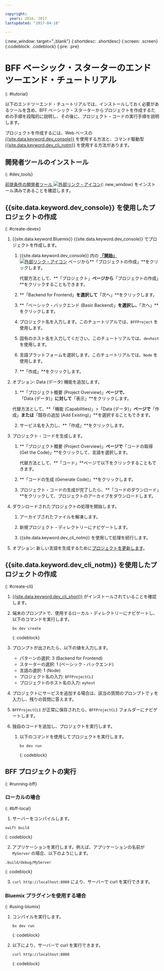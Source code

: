```yaml
---

copyright:
  years: 2016, 2017
lastupdated: "2017-04-18"

---
```

{:new_window: target="_blank"}
{:shortdesc: .shortdesc}
{:screen: .screen}
{:codeblock: .codeblock}
{:pre: .pre}

# BFF ベーシック・スターターのエンドツーエンド・チュートリアル
{: #tutorial}

以下のエンドツーエンド・チュートリアルでは、インストールしておく必要があるツールを含め、BFF ベーシック・スターターからプロジェクトを作成するための手順を段階的に説明し、その後に、プロジェクト・コードの実行手順を説明します。

プロジェクトを作成するには、Web ベースの [{{site.data.keyword.dev_console}}](#create-devex) を使用する方法と、コマンド駆動型 [{{site.data.keyword.dev_cli_notm}}](#create-cli) を使用する方法があります。

## 開発者ツールのインストール
{: #dev_tools}

[前提条件の開発者ツール ![外部リンク・アイコン](../icons/launch-glyph.svg "外部リンク・アイコン")](get_code.html#prereq-dev-tools){: new_window} をインストール済みであることを確認します。


## {{site.data.keyword.dev_console}} を使用したプロジェクトの作成
{: #create-devex}

1. {{site.data.keyword.Bluemix}} {{site.data.keyword.dev_console}} でプロジェクトを作成します。

	1. {{site.data.keyword.dev_console}} 内の [**「開始」** ![外部リンク・アイコン](../icons/launch-glyph.svg "外部リンク・アイコン")](https://console.ng.bluemix.net/developer/getting-started/) ページから**「プロジェクトの作成」**をクリックします。

		代替方法として、**「プロジェクト」**ページから**「プロジェクトの作成」**をクリックすることもできます。

	2. **「Backend for Frontend」**を選択して**「次へ」**をクリックします。

	3. **「ベーシック・バックエンド (Basic Backend)」**を選択し、**「次へ」**をクリックします。

	4. プロジェクト名を入力します。このチュートリアルでは、`BFFProject` を使用します。   

	5. 固有のホスト名を入力してください。このチュートリアルでは、`devhost` を使用します。 

	6. 言語プラットフォームを選択します。このチュートリアルでは、`Node` を使用します。
   
	7. **「作成」**をクリックします。

2. オプション: Data (データ) 機能を追加します。

	1. **「プロジェクト概要 (Project Overview)」**ページで、**「Data (データ)」**に対して**「表示」**をクリックします。

      代替方法として、**「機能 (Capabilities)」>「Data (データ)」**ページで**「作成」**または**「既存の追加 (Add Existing)」**を選択することもできます。

   2. サービス名を入力し、**「作成」**をクリックします。

3. プロジェクト・コードを生成します。

	1. **「プロジェクト概要 (Project Overview)」**ページで**「コードの取得 (Get the Code)」**をクリックして、言語を選択します。
   
		代替方法として、**「コード」**ページで以下をクリックすることもできます。
      
	2. **「コードの生成 (Generate Code)」**をクリックします。
   
	3. プロジェクト・コードの生成が完了したら、**「コードのダウンロード」**をクリックして、プロジェクトのアーカイブをダウンロードします。

4. ダウンロードされたプロジェクトの処理を開始します。

	1. アーカイブされたファイルを解凍します。
	
	2. 新規プロジェクト・ディレクトリーにナビゲートします。
	
	3. {{site.data.keyword.dev_cli_notm}} を使用して処理を続行します。

5. オプション: 新しい言語を生成するために[プロジェクトを更新します](project_overview_page.html#update_language)。


## {{site.data.keyword.dev_cli_notm}} を使用したプロジェクトの作成
{: #create-cli}

1. [{{site.data.keyword.dev_cli_short}}](dev_cli.html) がインストールされていることを確認します。

2. 端末のプロンプトで、使用するローカル・ディレクトリーにナビゲートし、以下のコマンドを実行します。
  
	```
	bx dev create
	```
	{: codeblock}
	
3. プロンプトが出されたら、以下の値を入力します。

	* パターンの選択: 3 (Backend for Frontend)
	* スターターの選択: 1 (ベーシック・バックエンド)
	* 言語の選択: 1 (Node)
	* プロジェクト名の入力: `BFFProjectCLI`
	* プロジェクトのホスト名の入力: `myhost`

4. プロジェクトにサービスを追加する場合は、該当の質問のプロンプトで `y` を入力し、残りの質問に答えます。

5. `BFFProjectCLI` が正常に保存されたら、`BFFProjectCLI` フォルダーにナビゲートします。

6. 独自のコードを追加し、プロジェクトを実行します。
 
	1. 以下のコマンドを使用してプロジェクトを実行します。

 		```
		bx dev run
		```
		{: codeblock}


## BFF プロジェクトの実行
{: #running-bff}

### ローカルの場合
{: #bff-local}

1. サーバーをコンパイルします。

  ```
  swift build
  ```
  {: codeblock}

2. アプリケーションを実行します。例えば、アプリケーションの名前が `MyServer` の場合、以下のようにします。

  ```
  .build/debug/MyServer
  ```
  {: codeblock}

3. `curl http://localhost:8080` により、サーバーで curl を実行できます。


### Bluemix プラグインを使用する場合
{: #using-blumix}

1. コンパイルを実行します。

	```
	bx dev run
	```
	{: codeblock}

2. 以下により、サーバーで curl を実行できます。
  
	```
	curl http://localhost:8080
	```
	{: codeblock}

